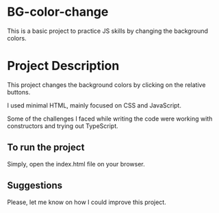 # BG-color-change

This is a basic project to practice JS skills by changing the background colors.

# Project Description

This project changes the background colors by clicking on the relative buttons.

I used minimal HTML, mainly focused on CSS and JavaScript.

Some of the challenges I faced while writing the code were working with constructors and trying out TypeScript.

## To run the project

Simply, open the index.html file on your browser.

## Suggestions

Please, let me know on how I could improve this project.

